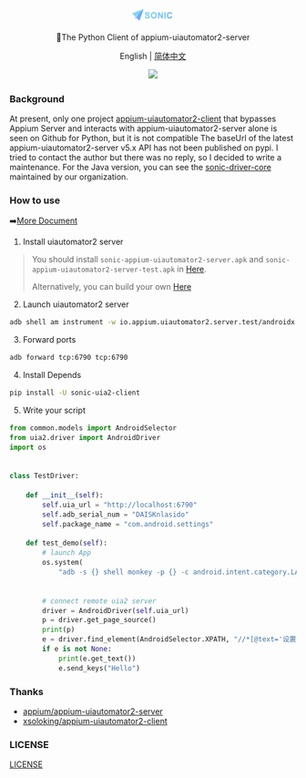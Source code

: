 <p align="center">
  <img width="80px" src="https://raw.githubusercontent.com/SonicCloudOrg/sonic-server/main/logo.png">
</p>
<p align="center">🎉The Python Client of appium-uiautomator2-server</p>
<p align="center">
  <span>English |</span>
  <a href="https://github.com/SonicCloudOrg/sonic-uiautomator2-python-client/blob/main/README_CN.md">  
     简体中文
  </a>
</p>
<p align="center">
  <a href="#">  
    <img src="https://img.shields.io/pypi/v/sonic-uia2-client">
  </a>
<!--   <a href="#">  
    <img src="https://img.shields.io/pypi/dm/sonic-uia2-client">
  </a> -->
</p>


### Background

At present, only one project [appium-uiautomator2-client](https://github.com/xsoloking/appium-uiautomator2-client) that bypasses Appium Server and interacts with appium-uiautomator2-server alone is seen on Github for Python, but it is not compatible The baseUrl of the latest appium-uiautomator2-server v5.x API has not been published on pypi. I tried to contact the author but there was no reply, so I decided to write a maintenance. For the Java version, you can see the [sonic-driver-core](https://github.com/SonicCloudOrg/sonic-driver-core) maintained by our organization.

### How to use

➡️[More Document](https://sonic-cloud.cn/supc/re-supc.html)

1. Install uiautomator2 server

> You should install `sonic-appium-uiautomator2-server.apk` and `sonic-appium-uiautomator2-server-test.apk` in [Here](https://github.com/SonicCloudOrg/sonic-agent/tree/main/plugins).
> 
> Alternatively, you can build your own [Here](https://github.com/SonicCloudOrg/sonic-appium-uiautomator2-server)

2. Launch uiautomator2 server
```bash
adb shell am instrument -w io.appium.uiautomator2.server.test/androidx.test.runner.AndroidJUnitRunner
```

3. Forward ports

```bash
adb forward tcp:6790 tcp:6790
```

4. Install Depends
```bash
pip install -U sonic-uia2-client
```

5. Write your script
```python
from common.models import AndroidSelector
from uia2.driver import AndroidDriver
import os


class TestDriver:

    def __init__(self):
        self.uia_url = "http://localhost:6790"
        self.adb_serial_num = "DAISKnlasido"
        self.package_name = "com.android.settings"

    def test_demo(self):
        # launch App
        os.system(
            "adb -s {} shell monkey -p {} -c android.intent.category.LAUNCHER 1".format(self.adb_serial_num,
                                                                                        self.package_name))
        
        # connect remote uia2 server
        driver = AndroidDriver(self.uia_url)
        p = driver.get_page_source()
        print(p)
        e = driver.find_element(AndroidSelector.XPATH, "//*[@text='设置']")
        if e is not None:
            print(e.get_text())
            e.send_keys("Hello")
```

### Thanks

- [appium/appium-uiautomator2-server](https://github.com/appium/appium-uiautomator2-server)
- [xsoloking/appium-uiautomator2-client](https://github.com/xsoloking/appium-uiautomator2-client)

### LICENSE
[LICENSE](LICENSE)
